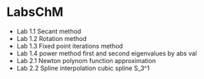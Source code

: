 # LabsChM
+ Lab 1.1 Secant method
+ Lab 1.2 Rotation method
+ Lab 1.3 Fixed point iterations method
+ Lab 1.4 power method first and second eigenvalues by abs val
+ Lab 2.1 Newton polynom function approximation
+ Lab 2.2 Spline interpolation cubic spline S_3^1
